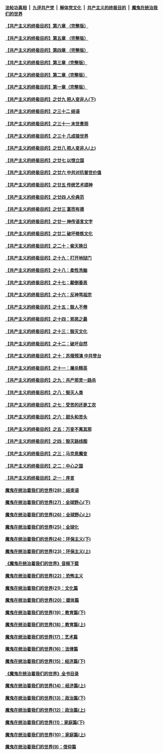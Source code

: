 ####  [法轮功真相](../../../../basic/blob/master/README.md?t=06020631) &nbsp;|&nbsp; [九评共产党](../../../../9ping.md/blob/master/README.md?t=06020631) &nbsp;|&nbsp; [解体党文化](../../../../jtdwh.md/blob/master/README.md?t=06020631)  &nbsp;|&nbsp; [共产主义的终极目的](../../../../gczydzjmd.md/blob/master/README.md?t=06020631) &nbsp;|&nbsp; [魔鬼在统治我们的世界](../../../../mgztzwmdsj.md/blob/master/README.md?t=06020631) 

#### [【共产主义的终极目的】第六章 （完整版）](../pages/nsc422/n11428913.md?t=06020631) 

#### [【共产主义的终极目的】第五章 （完整版）](../pages/nsc422/n11428912.md?t=06020631) 

#### [【共产主义的终极目的】第四章 （完整版）](../pages/nsc422/n11428907.md?t=06020631) 

#### [【共产主义的终极目的】第三章（完整版）](../pages/nsc422/n11428848.md?t=06020631) 

#### [【共产主义的终极目的】第二章（完整版）](../pages/nsc422/n11428831.md?t=06020631) 

#### [【共产主义的终极目的】第一章（完整版）](../pages/nsc422/n11417651.md?t=06020631) 

#### [【共产主义的终极目的】之廿九 把人变非人(下)](../pages/nsc422/n11344140.md?t=06020631) 

#### [【共产主义的终极目的】之三十二 结语](../pages/nsc422/n11360535.md?t=06020631) 

#### [【共产主义的终极目的】之三十一 末世景观](../pages/nsc422/n11351129.md?t=06020631) 

#### [【共产主义的终极目的】之三十 几成狼世界](../pages/nsc422/n11348280.md?t=06020631) 

#### [【共产主义的终极目的】之廿八 把人变非人(上)](../pages/nsc422/n11340492.md?t=06020631) 

#### [【共产主义的终极目的】之廿七 以恨立国](../pages/nsc422/n11336944.md?t=06020631) 

#### [【共产主义的终极目的】之廿六 中共对抗普世价值](../pages/nsc422/n11324785.md?t=06020631) 

#### [【共产主义的终极目的】之廿五 传统艺术颂神](../pages/nsc422/n11296396.md?t=06020631) 

#### [【共产主义的终极目的】之廿四 人伦典范](../pages/nsc422/n11296397.md?t=06020631) 

#### [【共产主义的终极目的】之廿三 富而有德](../pages/nsc422/n11283598.md?t=06020631) 

#### [【共产主义的终极目的】之廿一 神传语言文字](../pages/nsc422/n11263265.md?t=06020631) 

#### [【共产主义的终极目的】之廿二 破坏修炼文化](../pages/nsc422/n11245728.md?t=06020631) 

#### [【共产主义的终极目的】之二十：偷天换日](../pages/nsc422/n11238846.md?t=06020631) 

#### [【共产主义的终极目的】之十九：打开地狱门](../pages/nsc422/n11206376.md?t=06020631) 

#### [【共产主义的终极目的】之十八：柔性洗脑](../pages/nsc422/n11199994.md?t=06020631) 

#### [【共产主义的终极目的】之十七：颠倒善恶](../pages/nsc422/n11179782.md?t=06020631) 

#### [【共产主义的终极目的】之十六：反神骂祖宗](../pages/nsc422/n11166798.md?t=06020631) 

#### [【共产主义的终极目的】之十五：毁人不倦](../pages/nsc422/n11166792.md?t=06020631) 

#### [【共产主义的终极目的】之十四：邪恶之最](../pages/nsc422/n11150249.md?t=06020631) 

#### [【共产主义的终极目的】之十三：毁灭文化](../pages/nsc422/n11135227.md?t=06020631) 

#### [【共产主义的终极目的】之十二：破坏自然](../pages/nsc422/n11135214.md?t=06020631) 

#### [【共产主义的终极目的】之十：苏俄预演 中共登台](../pages/nsc422/n11118424.md?t=06020631) 

#### [【共产主义的终极目的】之十一：屠杀精英](../pages/nsc422/n11118442.md?t=06020631) 

#### [【共产主义的终极目的】之九：共产邪灵一路杀](../pages/nsc422/n11114139.md?t=06020631) 

#### [【共产主义的终极目的】之八：毁灭人类](../pages/nsc422/n11108503.md?t=06020631) 

#### [【共产主义的终极目的】之七：受苦的还是工农](../pages/nsc422/n11101809.md?t=06020631) 

#### [【共产主义的终极目的】之六：甜头和苦头](../pages/nsc422/n11096971.md?t=06020631) 

#### [【共产主义的终极目的】之五：万变不离其邪](../pages/nsc422/n11091285.md?t=06020631) 

#### [【共产主义的终极目的】之四：毁灭路线图](../pages/nsc422/n11086284.md?t=06020631) 

#### [【共产主义的终极目的】之三：马克思魔变](../pages/nsc422/n11061941.md?t=06020631) 

#### [【共产主义的终极目的】之二：中心之国](../pages/nsc422/n11047728.md?t=06020631) 

#### [【共产主义的终极目的】之一：序言](../pages/nsc422/n11086077.md?t=06020631) 

#### [魔鬼在统治着我们的世界(28)：结束语](../pages/nsc422/n10936246.md?t=06020631) 

#### [魔鬼在统治着我们的世界(27)：全球野心(下)](../pages/nsc422/n10928319.md?t=06020631) 

#### [魔鬼在统治着我们的世界(26)：全球野心(上)](../pages/nsc422/n10900318.md?t=06020631) 

#### [魔鬼在统治着我们的世界(25)：全球化](../pages/nsc422/n10788205.md?t=06020631) 

#### [魔鬼在统治着我们的世界(24)：环保主义(下)](../pages/nsc422/n10695307.md?t=06020631) 

#### [魔鬼在统治着我们的世界(23)：环保主义(上)](../pages/nsc422/n10688613.md?t=06020631) 

#### [《魔鬼在统治着我们的世界》音频下载](../pages/nsc422/n10635553.md?t=06020631) 

#### [魔鬼在统治着我们的世界(22)：恐怖主义](../pages/nsc422/n10614727.md?t=06020631) 

#### [魔鬼在统治着我们的世界(21)：文化篇](../pages/nsc422/n10597706.md?t=06020631) 

#### [魔鬼在统治着我们的世界(20)：媒体篇](../pages/nsc422/n10586579.md?t=06020631) 

#### [魔鬼在统治着我们的世界(19)：教育篇(下)](../pages/nsc422/n10564808.md?t=06020631) 

#### [魔鬼在统治着我们的世界(18)：教育篇(上)](../pages/nsc422/n10526970.md?t=06020631) 

#### [魔鬼在统治着我们的世界(17)：艺术篇](../pages/nsc422/n10499093.md?t=06020631) 

#### [魔鬼在统治着我们的世界(16)：法律篇](../pages/nsc422/n10485969.md?t=06020631) 

#### [魔鬼在统治着我们的世界(15)：经济篇(下)](../pages/nsc422/n10469975.md?t=06020631) 

#### [《魔鬼在统治着我们的世界》全书目录](../pages/nsc422/n10464261.md?t=06020631) 

#### [魔鬼在统治着我们的世界(14)：经济篇(上)](../pages/nsc422/n10457370.md?t=06020631) 

#### [魔鬼在统治着我们的世界(13)：政治篇(下)](../pages/nsc422/n10448270.md?t=06020631) 

#### [魔鬼在统治着我们的世界(12)：政治篇(上)](../pages/nsc422/n10444576.md?t=06020631) 

#### [魔鬼在统治着我们的世界(11)：家庭篇(下)](../pages/nsc422/n10440961.md?t=06020631) 

#### [魔鬼在统治着我们的世界(10)：家庭篇(上)](../pages/nsc422/n10435448.md?t=06020631) 

#### [魔鬼在统治着我们的世界(9)：信仰篇](../pages/nsc422/n10432159.md?t=06020631) 

